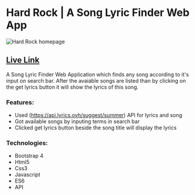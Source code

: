 # Hard Rock | A Song Lyric Finder Web App

![Hard Rock homepage](https://i.imgur.com/7Vr7gae.png)
## [Live Link](https://samanwoysaha.github.io/hard-rock)

A Song Lyric Finder Web Application which finds any song according to it's input on search bar. After the avaiable songs are listed than by clicking on the get lyrics button it will show the lyrics of this song.

### Features:
- Used (https://api.lyrics.ovh/suggest/summer) API for lyrics and song
- Got available songs by inputing terms in search bar
- Clicked get lyrics button beside the song title will display the lyrics

### Technologies:
- Bootstrap 4
- Html5
- Css3
- Javascript
- ES6
- API

